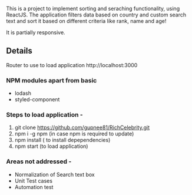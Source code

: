 This is a project to implement sorting and seraching functionality, using ReactJS. The application filters data based on country and custom search text and sort it based on different criteria like rank, name and age!

It is partially responsive.

## Details

Router to use to load application
http://localhost:3000

### NPM modules apart from basic
* lodash
* styled-component

### Steps to load application -

1) git clone https://github.com/gupnee81/RichCelebrity.git
2) npm i -g npm (in case npm is required to update)
3) npm install ( to install depependencies)
4) npm start (to load application)


### Areas not addressed -

* Normalization of Search text box
* Unit Test cases
* Automation test
